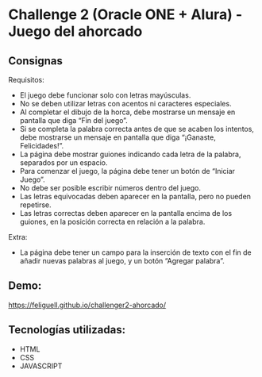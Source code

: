 # Challenge 2 (Oracle ONE +  Alura) - Juego del ahorcado

## Consignas
Requisitos:
  - El juego debe funcionar solo con letras mayúsculas.
  - No se deben utilizar letras con acentos ni caracteres especiales.
  - Al completar el dibujo de la horca, debe mostrarse un mensaje en pantalla que diga “Fin del juego”.
  - Si se completa la palabra correcta antes de que se acaben los intentos, debe mostrarse un mensaje en pantalla que diga “¡Ganaste, Felicidades!”.
  - La página debe mostrar guiones indicando cada letra de la palabra, separados por un espacio.
  - Para comenzar el juego, la página debe tener un botón de “Iniciar Juego”.
  - No debe ser posible escribir números dentro del juego.
  - Las letras equivocadas deben aparecer en la pantalla, pero no pueden repetirse.
  - Las letras correctas deben aparecer en la pantalla encima de los guiones, en la posición correcta en relación a la palabra.

Extra:
  - La página debe tener un campo para la inserción de texto con el fin de añadir nuevas palabras al juego, y un botón “Agregar palabra”.

## Demo: 
https://feliguell.github.io/challenger2-ahorcado/

## Tecnologías utilizadas:
  - HTML
  - CSS
  - JAVASCRIPT
